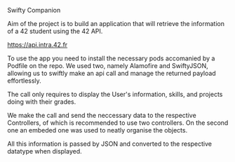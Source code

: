 Swifty Companion

Aim of the project is to build an application that will retrieve the information of a 42 student using the 42 API.

https://api.intra.42.fr

To use the app you need to install the necessary pods accomanied by a Podfile on the repo.
We used two, namely Alamofire and SwiftyJSON, allowing us to swiftly make an api call and manage the returned payload effortlessly.

The call only requires to display the User's information, skills, and projects doing with their grades.

We make the call and send the neccessary data to the respective Controllers, of which is recommended to use two controllers. On the second one an embeded one was used to neatly organise the objects.

All this information is passed by JSON and converted to the respective datatype when displayed.
